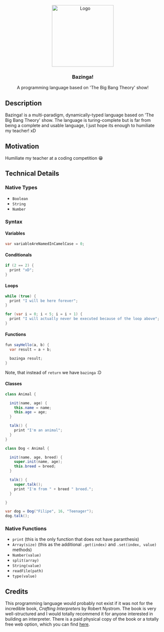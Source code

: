 <div align="center">
  
  <img src="https://i.pinimg.com/originals/2f/b0/21/2fb02132a0f8ac1543495367c78562bd.png" alt="Logo" width="200">

  <h3>Bazinga!</h3>

  <p>
    A programming language based on 'The Big Bang Theory' show!
  </p>
</div>

## Description
Bazinga! is a multi-paradigm, dynamically-typed language based on 'The Big Bang Theory' show. The language is turing-complete but
is far from being a complete and usable language, I just hope its enough to humiliate my teacher! xD

## Motivation
Humiliate my teacher at a coding competition 😁

## Technical Details

### Native Types
- `Boolean`
- `String`
- `Number`

### Syntax

#### Variables

```java
var variableAreNamedInCamelCase = 0;
```

#### Conditionals

```java
if (2 == 2) {
  print "xD";
}
```

#### Loops

```java
while (true) {
  print "I will be here forever";
}

for (var i = 0; i < 5; i = i + 1) {
  print "I will actually never be executed because of the loop above";
}
```

#### Functions

```java
fun sayHello(a, b) {
  var result = a + b;

  bazinga result;
}
```
Note, that instead of `return` we have `bazinga` :D


#### Classes

```java
class Animal {

  init(name, age) {
    this.name = name;
    this.age = age;
  }

  talk() {
    print "I'm an animal";
  }
}

class Dog < Animal {

  init(name, age, breed) {
    super.init(name, age);
    this.breed = breed;
  }

  talk() {
    super.talk();
    print "I'm from " + breed " breed.";
  }

}

var dog = Dog("Filipe", 16, "Teenager");
dog.talk();
```

### Native Functions
- `print` (this is the only function that does not have paranthesis)
- `Array(size)` (this as the additional `.get(index)` and `.set(index, value)` methods)
- `Number(value)`
- `split(array)`
- `String(value)`
- `readFile(path)`
- `type(value)`

## Credits
This programming language would probably not exist if it was not for the incredible book, *Crafting Interpreters* by Robert Nystrom. The book is very well-structured and I would totally recommend it for anyone interested in building an interpreter. There is a paid physical copy of the book or a totally free web option, which you can find [here](http://craftinginterpreters.com/).